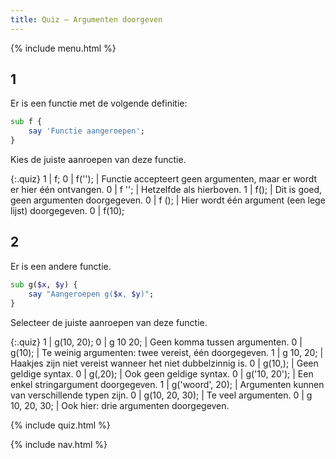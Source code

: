 ```yaml
---
title: Quiz — Argumenten doorgeven
---
```


{% include menu.html %}

## 1

Er is een functie met de volgende definitie:

```raku
sub f {
    say 'Functie aangeroepen';
}
```

Kies de juiste aanroepen van deze functie.

{:.quiz}
1 | f;
0 | f(&apos;&apos;); | Functie accepteert geen argumenten, maar er wordt er hier één ontvangen.
0 | f &apos;&apos;; | Hetzelfde als hierboven.
1 | f(); | Dit is goed, geen argumenten doorgegeven.
0 | f (); | Hier wordt één argument (een lege lijst) doorgegeven.
0 | f(10);

## 2

Er is een andere functie.

```raku
sub g($x, $y) {
    say "Aangeroepen g($x, $y)";
}
```

Selecteer de juiste aanroepen van deze functie.

{:.quiz}
1 | g(10, 20);
0 | g 10 20; | Geen komma tussen argumenten.
0 | g(10); | Te weinig argumenten: twee vereist, één doorgegeven.
1 | g 10, 20; | Haakjes zijn niet vereist wanneer het niet dubbelzinnig is.
0 | g(10,); | Geen geldige syntax.
0 | g(,20); | Ook geen geldige syntax.
0 | g(&apos;10, 20&apos;); | Een enkel stringargument doorgegeven.
1 | g(&apos;woord&apos;, 20); | Argumenten kunnen van verschillende typen zijn.
0 | g(10, 20, 30); | Te veel argumenten.
0 | g 10, 20, 30; | Ook hier: drie argumenten doorgegeven.


{% include quiz.html %}

{% include nav.html %}